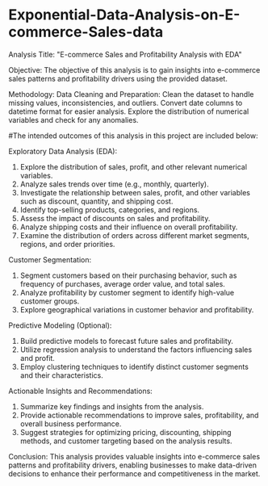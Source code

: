 # Exponential-Data-Analysis-on-E-commerce-Sales-data
Analysis Title: "E-commerce Sales and Profitability Analysis with EDA"

Objective: The objective of this analysis is to gain insights into e-commerce sales patterns and profitability drivers using the provided dataset.

Methodology:
  Data Cleaning and Preparation: Clean the dataset to handle missing values, inconsistencies, and outliers. Convert date columns to datetime format for easier analysis. Explore the distribution of numerical variables and check for any anomalies.

#The intended outcomes of this analysis in this project are included below: 

Exploratory Data Analysis (EDA):
1. Explore the distribution of sales, profit, and other relevant numerical variables.
2. Analyze sales trends over time (e.g., monthly, quarterly).
3. Investigate the relationship between sales, profit, and other variables such as discount, quantity, and shipping cost.
4. Identify top-selling products, categories, and regions.
5. Assess the impact of discounts on sales and profitability.
6. Analyze shipping costs and their influence on overall profitability.
7. Examine the distribution of orders across different market segments, regions, and order priorities.

Customer Segmentation:
1. Segment customers based on their purchasing behavior, such as frequency of purchases, average order value, and total sales.
2. Analyze profitability by customer segment to identify high-value customer groups.
3. Explore geographical variations in customer behavior and profitability.

Predictive Modeling (Optional):
1. Build predictive models to forecast future sales and profitability.
2. Utilize regression analysis to understand the factors influencing sales and profit.
3. Employ clustering techniques to identify distinct customer segments and their characteristics.

Actionable Insights and Recommendations:
1. Summarize key findings and insights from the analysis.
2. Provide actionable recommendations to improve sales, profitability, and overall business performance.
3. Suggest strategies for optimizing pricing, discounting, shipping methods, and customer targeting based on the analysis results.

Conclusion: This analysis provides valuable insights into e-commerce sales patterns and profitability drivers, enabling businesses to make data-driven decisions to enhance their performance and competitiveness in the market.
